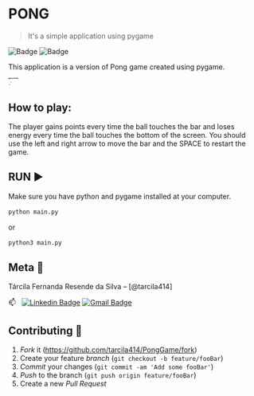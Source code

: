 # PONG

> It's a simple application using pygame

![Badge](https://img.shields.io/static/v1?label=python&message=3.8.5&color=blue&style=for-the-badge&logo=PYTHON)   ![Badge](https://img.shields.io/static/v1?label=pygame&message=2.0.1&color=green&style=for-the-badge&logo=PYGAME) 


This application is a version of Pong game created using pygame. 

<img src="./img/pongGame.png" style="width:20px">

## How to play:

The player gains points every time the ball touches the bar and loses energy every time the ball touches the bottom of the screen. You should use the left and right arrow to move the bar and the SPACE to restart the game.


## RUN :arrow_forward:

Make sure you have python and pygame installed at your computer.

```sh
python main.py
```
or 

```sh
python3 main.py
```

## Meta :raising_hand:

Tárcila Fernanda Resende da Silva – [@tarcila414]

:mailbox: &nbsp; [![Linkedin Badge](https://img.shields.io/badge/-TárcilaSilva-blue?style=flat-square&logo=Linkedin&logoColor=white&link=https:https://www.linkedin.com/in/t%C3%A1rcila-silva-6756101a5/)](https://www.linkedin.com/in/t%C3%A1rcila-silva-6756101a5/) [![Gmail Badge](https://img.shields.io/badge/-tarcila086@@gmail.com-c14438?style=flat-square&logo=Gmail&logoColor=white&link=mailto:tarcila086@gmail.com)](mailto:tarcila086@gmail.com)

## Contributing :triangular_flag_on_post:

1. _Fork_ it (<https://github.com/tarcila414/PongGame/fork>)
2. Create your feature _branch_ (`git checkout -b feature/fooBar`)
3. _Commit_ your changes (`git commit -am 'Add some fooBar'`)
4. _Push_ to the branch (`git push origin feature/fooBar`)
5. Create a new _Pull Request_

